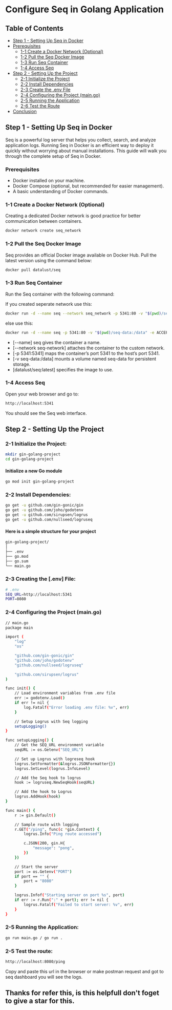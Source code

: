 # Configure Seq in Golang Application

## Table of Contents

- [Step 1 - Setting Up Seq in Docker](#step-1---setting-up-seq-in-docker)
- [Prerequisites](#prerequisites)
  - [1-1 Create a Docker Network (Optional)](#1-1-create-a-docker-network-optional)
  - [1-2 Pull the Seq Docker Image](#1-2-pull-the-seq-docker-image)
  - [1-3 Run Seq Container](#1-3-run-seq-container)
  - [1-4 Access Seq](#1-4-access-seq)
- [Step 2 - Setting Up the Project](#step-2---setting-up-the-project)
  - [2-1 Initialize the Project](#2-1-initialize-the-project)
  - [2-2 Install Dependencies](#2-2-install-dependencies)
  - [2-3 Create the .env File](#2-3-create-the-env-file)
  - [2-4 Configuring the Project (main.go)](#2-4-configuring-the-project-maingo)
  - [2-5 Running the Application](#2-5-running-the-application)
  - [2-6 Test the Route](#2-6-test-the-route)
- [Conclusion](#conclusion)


## Step 1 - Setting Up Seq in Docker

Seq is a powerful log server that helps you collect, search, and analyze application logs. Running Seq in Docker is an efficient way to deploy it quickly without worrying about manual installations. This guide will walk you through the complete setup of Seq in Docker.

### Prerequisites

- Docker installed on your machine.
- Docker Compose (optional, but recommended for easier management).
- A basic understanding of Docker commands.

### 1-1 Create a Docker Network (Optional)

Creating a dedicated Docker network is good practice for better communication between containers.

```bash
docker network create seq_network
```

### 1-2 Pull the Seq Docker Image

Seq provides an official Docker image available on Docker Hub. Pull the latest version using the command below:

```bash
docker pull datalust/seq
```

### 1-3 Run Seq Container

Run the Seq container with the following command:

If you created seperate network use this:
```bash
docker run -d --name seq --network seq_network -p 5341:80 -v "$(pwd)/seq-data:/data" -e ACCEPT_EULA=Y datalust/seq:latest
```
else use this:
```bash
docker run -d --name seq -p 5341:80 -v "$(pwd)/seq-data:/data" -e ACCEPT_EULA=Y datalust/seq:latest
```

- [--name] seq gives the container a name.
- [--network seq-network] attaches the container to the custom network.
- [-p 5341:5341] maps the container’s port 5341 to the host’s port 5341.
- [-v seq-data:/data] mounts a volume named seq-data for persistent storage.
- [datalust/seq:latest] specifies the image to use.

### 1-4 Access Seq

Open your web browser and go to:
```bash
http://localhost:5341
```

You should see the Seq web interface.

## Step 2 - Setting Up the Project

### 2-1 Initialize the Project:

```bash
mkdir gin-golang-project
cd gin-golang-project
```
#### Initialize a new Go module

```bash
go mod init gin-golang-project
```

### 2-2 Install Dependencies:

```bash
go get -u github.com/gin-gonic/gin
go get -u github.com/joho/godotenv
go get -u github.com/sirupsen/logrus
go get -u github.com/nullseed/logruseq
```

#### Here is a simple structure for your project

```bash
gin-golang-project/
│
├── .env
├── go.mod
├── go.sum
└── main.go
```

### 2-3 Creating the [.env] File:

```bash
# .env
SEQ_URL=http://localhost:5341
PORT=8080
```

### 2-4 Configuring the Project (main.go)

```bash
// main.go
package main

import (
	"log"
	"os"

	"github.com/gin-gonic/gin"
	"github.com/joho/godotenv"
	"github.com/nullseed/logruseq"

	"github.com/sirupsen/logrus"
)

func init() {
	// Load environment variables from .env file
	err := godotenv.Load()
	if err != nil {
		log.Fatalf("Error loading .env file: %v", err)
	}

	// Setup Logrus with Seq logging
	setupLogging()
}

func setupLogging() {
	// Get the SEQ_URL environment variable
	seqURL := os.Getenv("SEQ_URL")

	// Set up Logrus with logreseq hook
	logrus.SetFormatter(&logrus.JSONFormatter{})
	logrus.SetLevel(logrus.InfoLevel)

	// Add the Seq hook to logrus
	hook := logruseq.NewSeqHook(seqURL)

	// Add the hook to Logrus
	logrus.AddHook(hook)
}

func main() {
	r := gin.Default()

	// Sample route with logging
	r.GET("/ping", func(c *gin.Context) {
		logrus.Info("Ping route accessed")

		c.JSON(200, gin.H{
			"message": "pong",
		})
	})

	// Start the server
	port := os.Getenv("PORT")
	if port == "" {
		port = "8080"
	}

	logrus.Infof("Starting server on port %s", port)
	if err := r.Run(":" + port); err != nil {
		logrus.Fatalf("Failed to start server: %v", err)
	}
}
```

### 2-5 Running the Application:

```bash
go run main.go / go run .
```

### 2-5 Test the route:

```bash
http://localhost:8080/ping
```

Copy and paste this url in the browser or make postman request and got to seq dashboard you will see the logs.

## Thanks for refer this, is this helpfull don't foget to give a star for this.






